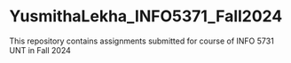 # YusmithaLekha_INFO5371_Fall2024
This repository contains assignments submitted for course of INFO 5731 UNT in Fall 2024
